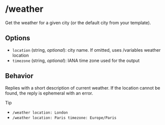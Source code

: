 # /weather
Get the weather for a given city (or the default city from your template).

## Options
- `location` (string, *optional*): city name. If omitted, uses /variables weather location
- `timezone` (string, *optional*): IANA time zone used for the output

## Behavior
Replies with a short description of current weather. If the location cannot be found, the reply is ephemeral with an error.

> [!TIP]
> - `/weather location: London`
> - `/weather location: Paris timezone: Europe/Paris`
